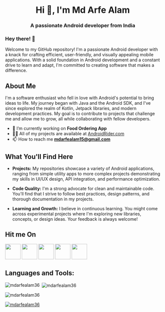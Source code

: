 <h1 align="center">Hi 👋, I'm Md Arfe Alam</h1>
<h3 align="center">A passionate Android developer from India</h3>

<h3>Hey there! 👋</h3>
Welcome to my GitHub repository! I'm a passionate Android developer with a knack for crafting efficient, user-friendly, and visually appealing mobile applications. 
With a solid foundation in Android development and a constant drive to learn and adapt, I'm committed to creating software that makes a difference.

## About Me
I'm a software enthusiast who fell in love with Android's potential to bring ideas to life. My journey began with Java and the Android SDK, and I've since explored the realm of Kotlin, Jetpack libraries, and modern development practices. My goal is to contribute to projects that challenge me and allow me to grow, all while collaborating with fellow developers.

- 🔭 I’m currently working on **Food Ordering App**
- 👨‍💻 All of my projects are available at [AndroidRider.com](AndroidRider.com)
- 📫 How to reach me **mdarfealam15@gmail.com**

## What You'll Find Here
- <p> <b>Projects:</b> My repositories showcase a variety of Android applications, ranging from simple utility apps to more complex projects demonstrating my skills in UI/UX design, API integration, and performance optimization.</p>
- <p> <b>Code Quality:</b> I'm a strong advocate for clean and maintainable code. You'll find that I strive to follow best practices, design patterns, and thorough documentation in my projects.</p>
- <p> <b>Learning and Growth:</b> I believe in continuous learning. You might come across experimental projects where I'm exploring new libraries, concepts, or design ideas. Your feedback is always welcome!</p>

## Hit me On
<a href="https://www.instagram.com/mdarfealam36/"><img src="https://user-images.githubusercontent.com/140700822/262981944-eec5426f-d6df-43ee-95fa-8afe22152b25.png" width="50"></a>
<a href="https://www.facebook.com/mdarfealam36/"><img src="https://user-images.githubusercontent.com/140700822/262981980-43c667ae-76ce-47e0-b055-5c6ff16970fc.png" width="50"></a>
<a href="https://twitter.com/mdarfealam36"><img src="https://user-images.githubusercontent.com/140700822/262982005-2fc53417-33a6-479f-ae8c-b63691e1285e.png" width="50"></a>
<a href="https://www.linkedin.com/in/mdarfealam36/"><img src="https://user-images.githubusercontent.com/140700822/262982049-13872565-f98b-4f04-9b8c-b876e170e002.png" width="50"></a>
<a href="https://github.com/mdarfealam36"><img src="https://user-images.githubusercontent.com/140700822/262982027-567441b5-aa5b-42b3-a20a-b3174e32bd56.png" width="50"></a>
</p>

<h2 align="left">Languages and Tools:</h2>




<p><img align="left" src="https://github-readme-stats.vercel.app/api/top-langs?username=mdarfealam36&show_icons=true&locale=en&layout=compact" alt="mdarfealam36" /></p>

<p>&nbsp;<img align="center" src="https://github-readme-stats.vercel.app/api?username=mdarfealam36&show_icons=true&locale=en" alt="mdarfealam36" /></p>

<p><img align="center" src="https://github-readme-streak-stats.herokuapp.com/?user=mdarfealam36&" alt="mdarfealam36" /></p>



<p align="left"> <a href="https://twitter.com/mdarfealam36" target="blank">
  <img src="https://img.shields.io/twitter/follow/mdarfealam36?logo=twitter&style=for-the-badge" alt="mdarfealam36" /></a> </p>
